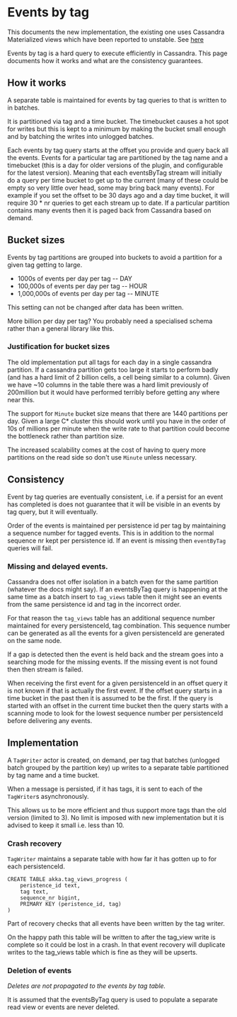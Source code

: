 # Events by tag

This documents the new implementation, the existing one uses Cassandra Materialized
views which have been reported to unstable. See [here](https://github.com/akka/akka-persistence-cassandra/issues/247)

Events by tag is a hard query to execute efficiently in Cassandra. This page documents
how it works and what are the consistency guarantees.

## How it works

A separate table is maintained for events by tag queries to that is written to in batches.

It is partitioned via tag and a time bucket. The timebucket causes a hot spot for writes but
this is kept to a minimum by making the bucket small enough and by batching the writes into
unlogged batches.

Each events by tag query starts at the offset you provide and query back all the events. 
Events for a particular tag are partitioned
by the tag name and a timebucket (this is a day for older versions of the plugin, and configurable for the latest version). 
Meaning that each eventsByTag stream will initially do a query per time bucket to get up to the current 
(many of these could be empty so very little over head, some may bring back many events). For example
if you set the offset to be 30 days ago and a day time bucket, it will require 30 * nr queries to get each stream up to date. 
If a particular partition contains many events then it is paged back from Cassandra based on demand.

## Bucket sizes 

Events by tag partitions are grouped into buckets to avoid a partition for a given tag
getting to large. 

* 1000s of events per day per tag -- DAY
* 100,000s  of events per day per tag -- HOUR
* 1,000,000s of events per day per tag -- MINUTE
 
This setting can not be changed after data has been written.
 
More billion per day per tag? You probably need a specialised schema rather than a general library like this.

### Justification for bucket sizes

The old implementation put all tags for each day in a single cassandra partition. 
If a cassandra partition gets too large it starts to perform badly (and has a hard limit of 2 billion cells, a cell being similar to a column). 
Given we have ~10 columns in the table there was a hard limit previously of 200million but it would have performed 
terribly before getting any where near this.

The support for `Minute` bucket size means that there are 1440 partitions per day. 
Given a large C* cluster this should work until you have in the order of 10s of millions per minute
when the write rate to that partition could become the bottleneck rather than partition size.

The increased scalability comes at the cost of having to query more partitions on the read side so don't 
use `Minute` unless necessary.

## Consistency

Event by tag queries are eventually consistent, i.e. if a persist for an event has completed
is does not guarantee that it will be visible in an events by tag query, but it will eventually.

Order of the events is maintained per persistence id per tag by maintaining a sequence number for tagged events.
This is in addition to the normal sequence nr kept per persistence id.
If an event is missing then `eventByTag` queries will fail. 

### Missing and delayed events.

Cassandra does not offer isolation in a batch even for the same partition (whatever the docs might say).
If an eventsByTag query is happening at the same time as a batch insert to `tag_views` table then it might
see an events from the same persistence id and tag in the incorrect order.

For that reason the `tag_views` table has an additional sequence number maintained for every 
persistenceId, tag combination. This sequence number can be generated as all the events for a given
persistenceId are generated on the same node.

If a gap is detected then the event is held back and the stream goes into a searching mode for the missing
events. If the missing event is not found then then stream is failed.

When receiving the first event for a given persistenceId in an offset query it is not known 
if that is actually the first event. If the offset query starts in a time bucket in the past then
it is assumed to be the first. If the query is started with an offset in the current time bucket then
the query starts with a scanning mode to look for the lowest sequence number per persistenceId
before delivering any events. 

## Implementation

A `TagWriter` actor is created, on demand, per tag that batches (unlogged batch grouped by the partition key)
up writes to a separate table partitioned by tag name and a time bucket.

When a message is persisted, if it has tags, it is sent to each of the `TagWriter`s asynchronously.

This allows us to be more efficient and thus support more tags than the old version (limited to 3). No limit is 
imposed with new implementation but it is advised to keep it small i.e. less than 10.


### Crash recovery

`TagWriter` maintains a separate table with how far it has gotten up to
for each persistenceId.

```
CREATE TABLE akka.tag_views_progress (                              
    peristence_id text,           
    tag text,                     
    sequence_nr bigint,           
    PRIMARY KEY (peristence_id, tag)                                
)
```

Part of recovery checks that all events have been written by the tag writer.

On the happy path this table will be written to after the tag_view write is complete
so it could be lost in a crash. In that event recovery will duplicate writes to the 
tag_views table which is fine as they will be upserts.

### Deletion of events

*Deletes are not propagated to the events by tag table.*

It is assumed that the eventsByTag query is used to populate a separate read view or
events are never deleted.

